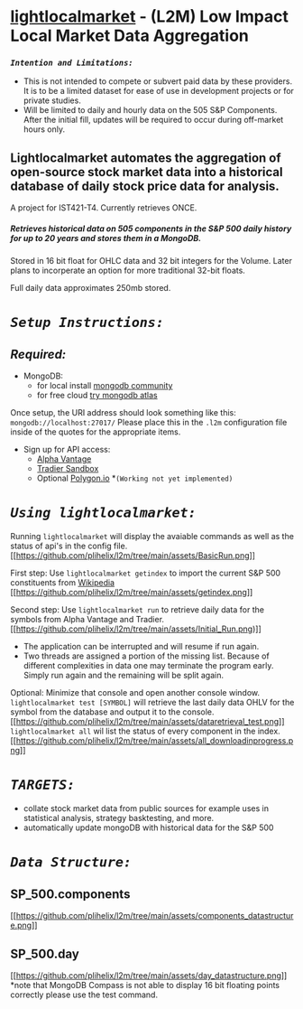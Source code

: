 # [lightlocalmarket](https://github.com/plihelix/l2m) - (L2M) Low Impact Local Market Data Aggregation
### *`Intention and Limitations:`*
* This is not intended to compete or subvert paid data by these providers. It is to be a limited dataset for ease of use in development projects or for private studies.
* Will be limited to daily and hourly data on the 505 S&P Components. After the initial fill, updates will be required to occur during off-market hours only.

## Lightlocalmarket automates the aggregation of open-source stock market data into a historical database of daily stock price data for analysis.

A project for IST421-T4.
Currently retrieves ONCE.

##### Retrieves historical data on 505 components in the S&P 500 daily history for up to 20 years and stores them in a MongoDB.
Stored in 16 bit float for OHLC data and 32 bit integers for the Volume. Later plans to incorperate an option for more traditional 32-bit floats.

Full daily data approximates 250mb stored.
# *`Setup Instructions:`*
## *Required:*
* MongoDB:
	* for local install [mongodb community](https://www.mongodb.com/try/download/community)
	* for free cloud [try mongodb atlas](https://www.mongodb.com/try)

Once setup, the URI address should look something like this: `mongodb://localhost:27017/`
Please place this in the `.l2m` configuration file inside of the quotes for the appropriate items.
* Sign up for API access:
	* [Alpha Vantage](https://www.alphavantage.co/support/#api-key)
	* [Tradier Sandbox](https://developer.tradier.com/user/sign_up)
	* Optional [Polygon.io](https://polygon.io/) *`(Working not yet implemented)`

# *`Using lightlocalmarket:`*
Running `lightlocalmarket` will display the avaiable commands as well as the status of api's in the config file.
[[https://github.com/plihelix/l2m/tree/main/assets/BasicRun.png]]

First step: Use `lightlocalmarket getindex` to import the current S&P 500 constituents from [Wikipedia](https://en.wikipedia.org/wiki/List_of_S%26P_500_companies)
[[https://github.com/plihelix/l2m/tree/main/assets/getindex.png]]

Second step: Use `lightlocalmarket run` to retrieve daily data for the symbols from Alpha Vantage and Tradier.
[[https://github.com/plihelix/l2m/tree/main/assets/Initial_Run.png)]]
* The application can be interrupted and will resume if run again.
* Two threads are assigned a portion of the missing list. Because of different complexities in data one may terminate the program early. Simply run again and the remaining will be split again.

Optional: Minimize that console and open another console window.
`lightlocalmarket test [SYMBOL]` will retrieve the last daily data OHLV for the symbol from the database and output it to the console.
[[https://github.com/plihelix/l2m/tree/main/assets/dataretrieval_test.png]]
`lightlocalmarket all` wil list the status of every component in the index.
[[https://github.com/plihelix/l2m/tree/main/assets/all_downloadinprogress.png]]
# *`TARGETS:`*
* collate stock market data from public sources for example uses in statistical analysis, strategy basktesting, and more.
* automatically update mongoDB with historical data for the S&P 500
# *`Data Structure:`*
## SP_500.components
[[https://github.com/plihelix/l2m/tree/main/assets/components_datastructure.png]]

## SP_500.day
[[https://github.com/plihelix/l2m/tree/main/assets/day_datastructure.png]]
*note that MongoDB Compass is not able to display 16 bit floating points correctly please use the test command.
